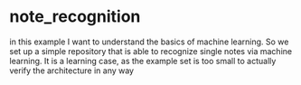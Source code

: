 # note_recognition

in this example I want to understand the basics of machine learning. So we set up a simple repository that is able to recognize single notes via machine learning. It is a learning case, as the example set is too small to actually verify the architecture in any way
